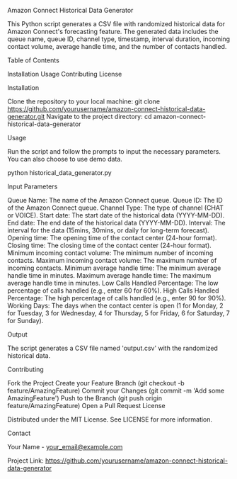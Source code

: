 Amazon Connect Historical Data Generator

This Python script generates a CSV file with randomized historical data for Amazon Connect's forecasting feature. The generated data includes the queue name, queue ID, channel type, timestamp, interval duration, incoming contact volume, average handle time, and the number of contacts handled.

Table of Contents

Installation
Usage
Contributing
License

Installation

Clone the repository to your local machine:
git clone https://github.com/yourusername/amazon-connect-historical-data-generator.git
Navigate to the project directory:
cd amazon-connect-historical-data-generator

Usage

Run the script and follow the prompts to input the necessary parameters. You can also choose to use demo data.

python historical_data_generator.py

Input Parameters

Queue Name: The name of the Amazon Connect queue.
Queue ID: The ID of the Amazon Connect queue.
Channel Type: The type of channel (CHAT or VOICE).
Start date: The start date of the historical data (YYYY-MM-DD).
End date: The end date of the historical data (YYYY-MM-DD).
Interval: The interval for the data (15mins, 30mins, or daily for long-term forecast).
Opening time: The opening time of the contact center (24-hour format).
Closing time: The closing time of the contact center (24-hour format).
Minimum incoming contact volume: The minimum number of incoming contacts.
Maximum incoming contact volume: The maximum number of incoming contacts.
Minimum average handle time: The minimum average handle time in minutes.
Maximum average handle time: The maximum average handle time in minutes.
Low Calls Handled Percentage: The low percentage of calls handled (e.g., enter 60 for 60%).
High Calls Handled Percentage: The high percentage of calls handled (e.g., enter 90 for 90%).
Working Days: The days when the contact center is open (1 for Monday, 2 for Tuesday, 3 for Wednesday, 4 for Thursday, 5 for Friday, 6 for Saturday, 7 for Sunday).

Output

The script generates a CSV file named 'output.csv' with the randomized historical data.

Contributing

Fork the Project
Create your Feature Branch (git checkout -b feature/AmazingFeature)
Commit your Changes (git commit -m 'Add some AmazingFeature')
Push to the Branch (git push origin feature/AmazingFeature)
Open a Pull Request
License

Distributed under the MIT License. See LICENSE for more information.

Contact

Your Name - your_email@example.com

Project Link: https://github.com/yourusername/amazon-connect-historical-data-generator
